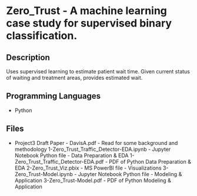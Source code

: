 # Zero_Trust - A machine learning case study for supervised binary classification.

## Description
Uses supervised learning to estimate patient wait time.  Given current status of waiting and treatment areas, provides estimated wait.

## Programming Languages
- Python

## Files

- Project3 Draft Paper - DavisA.pdf - Read for some background and methodology
1-Zero_Trust_Traffic_Detector-EDA.ipynb - Jupyter Notebook Python file - Data Preparation & EDA
1-Zero_Trust_Traffic_Detector-EDA.pdf - PDF of Python Data Preparation & EDA
2-Zero_Trust_Viz.pbix - MS PowerBI file - Visualizations
3-Zero_Trust-Model.ipynb - Jupyter Notebook Python file - Modeling & Application
3-Zero_Trust-Model.pdf - PDF of Python Modeling & Application
